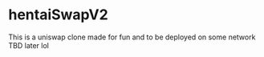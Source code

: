 # hentaiSwapV2
This is a uniswap clone made for fun and to be deployed on some network TBD later lol